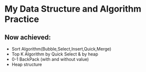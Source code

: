 # My Data Structure and Algorithm Practice

## Now achieved:
* Sort Algorithm(Bubble,Select,Insert,Quick,Merge)
* Top K Algorithm by Quick Select & by heap
* 0-1 BackPack (with and without value)
* Heap structure
